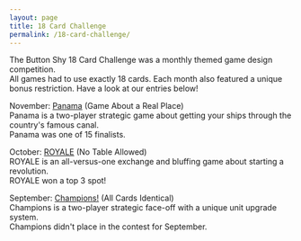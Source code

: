 ```yaml
---
layout: page
title: 18 Card Challenge
permalink: /18-card-challenge/
---
```

The Button Shy 18 Card Challenge was a monthly themed game design competition.  
All games had to use exactly 18 cards. Each month also featured a unique bonus restriction.
Have a look at our entries below!  

November: [Panama](/panama/ "Panama") (Game About a Real Place)   
  Panama is a two-player strategic game about getting your ships through the country's famous canal.    
  Panama was one of 15 finalists.

October: [ROYALE](/royale/ "ROYALE") (No Table Allowed)  
  ROYALE is an all-versus-one exchange and bluffing game about starting a revolution.  
  ROYALE won a top 3 spot!

September: [Champions!](/champions/ "Champions") (All Cards Identical)  
  Champions is a two-player strategic face-off with a unique unit upgrade system.  
  Champions didn't place in the contest for September.  
